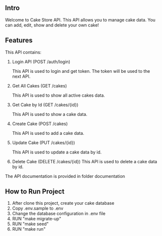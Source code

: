 ## Intro
Welcome to Cake Store API. This API allows you to manage cake data. You can add, edit, show and delete your own cake!

## Features
This API contains:
1. Login API (POST /auth/login)

    This API is used to login and get token. The token will be used to the next API.

2. Get All Cakes (GET /cakes)

    This API is used to show all active cakes data.

3. Get Cake by Id (GET /cakes/{id})

    This API is used to show a cake data.

4. Create Cake (POST /cakes)

    This API is used to add a cake data.

5. Update Cake (PUT /cakes/{id})

    This API is used to update a cake data by id.

6. Delete Cake (DELETE /cakes/{id})
    This API is used to delete a cake data by id.

The API documentation is provided in folder documentation

## How to Run Project
1. After clone this project, create your cake database
2. Copy .env.sample to .env
3. Change the database configuration in .env file
4. RUN "make migrate-up"
5. RUN "make seed"
6. RUN "make run"

